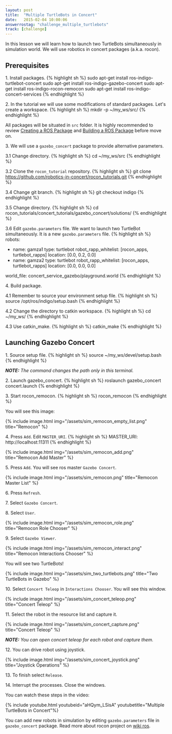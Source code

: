 ```yaml
---
layout: post
title:  "Multiple TurtleBots in Concert"
date:   2015-02-04 10:00:06
answerrostag: "challenge_multiple_turtlebots"
track: [challenge]
---
```


[comment]: <> (TODO: replace answerrostag and track)

In this lesson we will learn how to launch two TurtleBots simultaneously in
simulation world. We will use robotics in concert packages (a.k.a. rocon).

## Prerequisites

1\. Install packages.
{% highlight sh %}
sudo apt-get install ros-indigo-turtlebot-concert
sudo apt-get install ros-indigo-gazebo-concert
sudo apt-get install ros-indigo-rocon-remocon
sudo apt-get install ros-indigo-concert-services
{% endhighlight %}

2\. In the tutorial we will use some modifications of standard packages. Let's
create a workspace.
{% highlight sh %}
mkdir -p ~/my_ws/src/
{% endhighlight %}

All packages will be situated in `src` folder. It is highly recommended to
review [Creating a ROS Package](http://wiki.ros.org/ROS/Tutorials/CreatingPackage)
and [Building a ROS Package](http://wiki.ros.org/ROS/Tutorials/BuildingPackages)
before move on.

3\. We will use a `gazebo_concert` package to provide alternative parameters.

3.1 Change directory.
{% highlight sh %}
cd ~/my_ws/src
{% endhighlight %}

3.2 Clone the `rocon_tutorial` repository.
{% highlight sh %}
git clone https://github.com/robotics-in-concert/rocon_tutorials.git
{% endhighlight %}

3.4 Change git branch.
{% highlight sh %}
git checkout indigo
{% endhighlight %}

3.5 Change directory.
{% highlight sh %}
cd rocon_tutorials/concert_tutorials/gazebo_concert/solutions/
{% endhighlight %}

3.6 Edit `gazebo.parameters` file. We want to launch two TurtleBot simultaneously.
It is a new `gazebo.parameters` file.
{% highlight sh %}
robots:
  - name: gamza1
    type: turtlebot
    robot_rapp_whitelist: [rocon_apps, turtlebot_rapps]
    location: [0.0, 0.2, 0.0]
  - name: gamza2
    type: turtlebot
    robot_rapp_whitelist: [rocon_apps, turtlebot_rapps]
    location: [0.0, 0.0, 0.0]

world_file: concert_service_gazebo/playground.world
{% endhighlight %}

4\. Build package.

4.1  Remember to source your environment setup file.
{% highlight sh %}
source /opt/ros/indigo/setup.bash
{% endhighlight %}

4.2 Change the directory to catkin workspace.
{% highlight sh %}
cd ~/my_ws/
{% endhighlight %}

4.3 Use catkin_make.
{% highlight sh %}
catkin_make
{% endhighlight %}

## Launching Gazebo Concert

1\. Source setup file.
{% highlight sh %}
source ~/my_ws/devel/setup.bash
{% endhighlight %}

***NOTE:*** *The command changes the path only in this terminal.*

2\. Launch gazebo_concert.
{% highlight sh %}
roslaunch gazebo_concert concert.launch
{% endhighlight %}

3\. Start rocon_remocon.
{% highlight sh %}
rocon_remocon
{% endhighlight %}

You will see this image:

{% include image.html img="/assets/sim_remocon_empty_list.png" title="Remocon" %}

4\. Press `Add`. Edit `MASTER_URI`.
{% highlight sh %}
MASTER_URI: http://localhost:11311
{% endhighlight %}

{% include image.html img="/assets/sim_remocon_add.png" title="Remocon Add Master" %}

5\. Press `Add`. You will see ros master `Gazebo Concert`.

{% include image.html img="/assets/sim_remocon.png" title="Remocon Master List" %}

6\. Press `Refresh`.

7\. Select `Gazebo Concert`.

8\. Select `User`.

{% include image.html img="/assets/sim_remocon_role.png" title="Remocon Role Chooser" %}

9\. Select `Gazebo Viewer`.

{% include image.html img="/assets/sim_remocon_interact.png" title="Remocon Interactions Chooser" %}

You will see two TurtleBots!

{% include image.html img="/assets/sim_two_turtlebots.png" title="Two TurtleBots in Gazebo" %}

10\. Select `Concert Teleop` in `Interactions Chooser`. You will see this window.

{% include image.html img="/assets/sim_concert_teleop.png" title="Concert Teleop" %}

11\. Select the robot in the resource list and capture it.

{% include image.html img="/assets/sim_concert_capture.png" title="Concert Teleop" %}

***NOTE:*** *You can open concert teleop for each robot and capture them.*

12\. You can drive robot using joystick.

{% include image.html img="/assets/sim_concert_joystick.png" title="Joystick Operations" %}

13\. To finish select `Release`.

14\. Interrupt the processes. Close the windows.

You can watch these steps in the video:

{% include youtube.html youtubeid="aHQym_LSisA" youtubetitle="Multiple TurtleBots in Concert"%}

You can add new robots in simulation by editing `gazebo.parameters` file in
`gazebo_concert` package. Read more about rocon project on
[wiki ros](http://wiki.ros.org/rocon).
